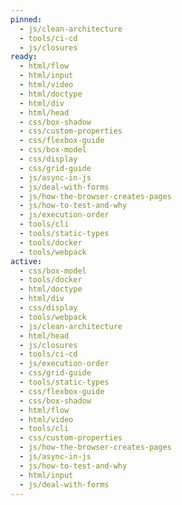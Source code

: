 ```yaml
---
pinned:
  - js/clean-architecture
  - tools/ci-cd
  - js/closures
ready:
  - html/flow
  - html/input
  - html/video
  - html/doctype
  - html/div
  - html/head
  - css/box-shadow
  - css/custom-properties
  - css/flexbox-guide
  - css/box-model
  - css/display
  - css/grid-guide
  - js/async-in-js
  - js/deal-with-forms
  - js/how-the-browser-creates-pages
  - js/how-to-test-and-why
  - js/execution-order
  - tools/cli
  - tools/static-types
  - tools/docker
  - tools/webpack
active:
  - css/box-model
  - tools/docker
  - html/doctype
  - html/div
  - css/display
  - tools/webpack
  - js/clean-architecture
  - html/head
  - js/closures
  - tools/ci-cd
  - js/execution-order
  - css/grid-guide
  - tools/static-types
  - css/flexbox-guide
  - css/box-shadow
  - html/flow
  - html/video
  - tools/cli
  - css/custom-properties
  - js/how-the-browser-creates-pages
  - js/async-in-js
  - js/how-to-test-and-why
  - html/input
  - js/deal-with-forms
---
```


